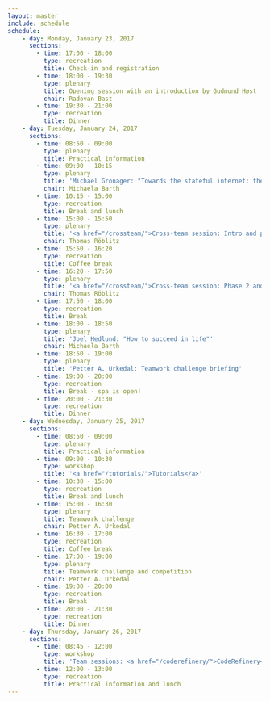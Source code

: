 ```yaml
---
layout: master
include: schedule
schedule:
    - day: Monday, January 23, 2017
      sections:
        - time: 17:00 - 18:00
          type: recreation
          title: Check-in and registration
        - time: 18:00 - 19:30
          type: plenary
          title: Opening session with an introduction by Gudmund Høst
          chair: Radovan Bast
        - time: 19:30 - 21:00
          type: recreation
          title: Dinner
    - day: Tuesday, January 24, 2017
      sections:
        - time: 08:50 - 09:00
          type: plenary
          title: Practical information
        - time: 09:00 - 10:15
          type: plenary
          title: 'Michael Gronager: "Towards the stateful internet: the Blockchain as a ubiquitous compute resource for research" (keynote)'
          chair: Michaela Barth
        - time: 10:15 - 15:00
          type: recreation
          title: Break and lunch
        - time: 15:00 - 15:50
          type: plenary
          title: '<a href="/crossteam/">Cross-team session: Intro and phase 1</a>'
          chair: Thomas Röblitz
        - time: 15:50 - 16:20
          type: recreation
          title: Coffee break
        - time: 16:20 - 17:50
          type: plenary
          title: '<a href="/crossteam/">Cross-team session: Phase 2 and 3</a>'
          chair: Thomas Röblitz
        - time: 17:50 - 18:00
          type: recreation
          title: Break
        - time: 18:00 - 18:50
          type: plenary
          title: 'Joel Hedlund: "How to succeed in life"'
          chair: Michaela Barth
        - time: 18:50 - 19:00
          type: plenary
          title: 'Petter A. Urkedal: Teamwork challenge briefing'
        - time: 19:00 - 20:00
          type: recreation
          title: Break - spa is open!
        - time: 20:00 - 21:30
          type: recreation
          title: Dinner
    - day: Wednesday, January 25, 2017
      sections:
        - time: 08:50 - 09:00
          type: plenary
          title: Practical information
        - time: 09:00 - 10:30
          type: workshop
          title: '<a href="/tutorials/">Tutorials</a>'
        - time: 10:30 - 15:00
          type: recreation
          title: Break and lunch
        - time: 15:00 - 16:30
          type: plenary
          title: Teamwork challenge
          chair: Petter A. Urkedal
        - time: 16:30 - 17:00
          type: recreation
          title: Coffee break
        - time: 17:00 - 19:00
          type: plenary
          title: Teamwork challenge and competition
          chair: Petter A. Urkedal
        - time: 19:00 - 20:00
          type: recreation
          title: Break
        - time: 20:00 - 21:30
          type: recreation
          title: Dinner
    - day: Thursday, January 26, 2017
      sections:
        - time: 08:45 - 12:00
          type: workshop
          title: 'Team sessions: <a href="/coderefinery/">CodeRefinery</a>, <a href="/glenna/">Glenna</a>, <a href="/nt1/">NT1</a>, <a href="/tryggve/">Tryggve</a>'
        - time: 12:00 - 13:00
          type: recreation
          title: Practical information and lunch
---
```

